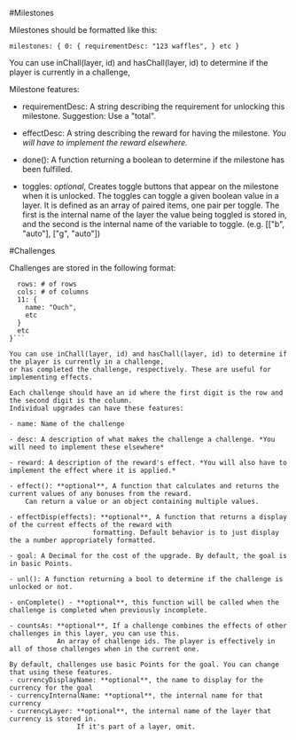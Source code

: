 #Milestones

Milestones should be formatted like this:

``milestones: {
  0: {
      requirementDesc: "123 waffles",
  }
  etc
}``

You can use inChall(layer, id) and hasChall(layer, id) to determine if the player is currently in a challenge,

Milestone features:

- requirementDesc: A string describing the requirement for unlocking this milestone. Suggestion: Use a "total".

- effectDesc: A string describing the reward for having the milestone. *You will have to implement the reward elsewhere.*

- done(): A function returning a boolean to determine if the milestone has been fulfilled.

- toggles: *optional*, Creates toggle buttons that appear on the milestone when it is unlocked.
           The toggles can toggle a given boolean value in a layer.
           It is defined as an array of paired items, one pair per toggle. The first is the internal name of the layer
           the value being toggled is stored in, and the second is the internal name of the variable to toggle.
           (e.g. [["b", "auto"], ["g", "auto"])

#Challenges

Challenges are stored in the following format:

```challs: {
  rows: # of rows
  cols: # of columns
  11: {
    name: "Ouch",
    etc
  }
  etc
}```

You can use inChall(layer, id) and hasChall(layer, id) to determine if the player is currently in a challenge,
or has completed the challenge, respectively. These are useful for implementing effects.

Each challenge should have an id where the first digit is the row and the second digit is the column.
Individual upgrades can have these features:

- name: Name of the challenge

- desc: A description of what makes the challenge a challenge. *You will need to implement these elsewhere*

- reward: A description of the reward's effect. *You will also have to implement the effect where it is applied.*

- effect(): **optional**, A function that calculates and returns the current values of any bonuses from the reward.
    Can return a value or an object containing multiple values.

- effectDisp(effects): **optional**, A function that returns a display of the current effects of the reward with 
                     formatting. Default behavior is to just display the a number appropriately formatted.

- goal: A Decimal for the cost of the upgrade. By default, the goal is in basic Points.

- unl(): A function returning a bool to determine if the challenge is unlocked or not.

- onComplete() - **optional**, this function will be called when the challenge is completed when previously incomplete.

- countsAs: **optional**, If a challenge combines the effects of other challenges in this layer, you can use this.
            An array of challenge ids. The player is effectively in all of those challenges when in the current one.

By default, challenges use basic Points for the goal. You can change that using these features.
- currencyDisplayName: **optional**, the name to display for the currency for the goal
- currencyInternalName: **optional**, the internal name for that currency
- currencyLayer: **optional**, the internal name of the layer that currency is stored in.
                 If it's part of a layer, omit.


